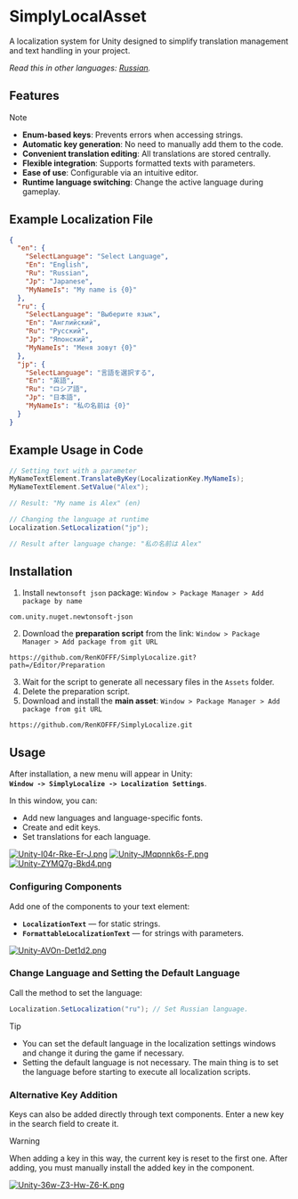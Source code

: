 # SimplyLocalAsset

A localization system for Unity designed to simplify translation management and text handling in your project.

*Read this in other languages: [Russian](README_RU.md).*

## Features

> [!NOTE]
> - **Enum-based keys**: Prevents errors when accessing strings.
> - **Automatic key generation**: No need to manually add them to the code.
> - **Convenient translation editing**: All translations are stored centrally.
> - **Flexible integration**: Supports formatted texts with parameters.
> - **Ease of use**: Configurable via an intuitive editor.
> - **Runtime language switching**: Change the active language during gameplay.

## Example Localization File

```json
{
  "en": {
    "SelectLanguage": "Select Language",
    "En": "English",
    "Ru": "Russian",
    "Jp": "Japanese",
    "MyNameIs": "My name is {0}"
  },
  "ru": {
    "SelectLanguage": "Выберите язык",
    "En": "Английский",
    "Ru": "Русский",
    "Jp": "Японский",
    "MyNameIs": "Меня зовут {0}"
  },
  "jp": {
    "SelectLanguage": "言語を選択する",
    "En": "英語",
    "Ru": "ロシア語",
    "Jp": "日本語",
    "MyNameIs": "私の名前は {0}"
  }
}
```

## Example Usage in Code

```csharp
// Setting text with a parameter
MyNameTextElement.TranslateByKey(LocalizationKey.MyNameIs);
MyNameTextElement.SetValue("Alex");

// Result: "My name is Alex" (en)

// Changing the language at runtime
Localization.SetLocalization("jp");

// Result after language change: "私の名前は Alex"
```

## Installation

1. Install `newtonsoft json` package: `Window > Package Manager > Add package by name`
```
com.unity.nuget.newtonsoft-json
```
2. Download the **preparation script** from the link: `Window > Package Manager > Add package from git URL`
```
https://github.com/RenKOFFF/SimplyLocalize.git?path=/Editor/Preparation
```
3. Wait for the script to generate all necessary files in the `Assets` folder.
4. Delete the preparation script.
5. Download and install the **main asset**: `Window > Package Manager > Add package from git URL` 
```
https://github.com/RenKOFFF/SimplyLocalize.git
```
## Usage

After installation, a new menu will appear in Unity:\
**`Window -> SimplyLocalize -> Localization Settings`**.

In this window, you can:

- Add new languages and language-specific fonts.
- Create and edit keys.
- Set translations for each language.


[![Unity-I04r-Rke-Er-J.png](https://i.postimg.cc/rFJRbwvv/Unity-I04r-Rke-Er-J.png)](https://postimg.cc/HVrL8dW2)
[![Unity-JMqpnnk6s-F.png](https://i.postimg.cc/sggGRRz1/Unity-JMqpnnk6s-F.png)](https://postimg.cc/hfNt96fq)
[![Unity-ZYMQ7g-Bkd4.png](https://i.postimg.cc/ZKZyVdD8/Unity-ZYMQ7g-Bkd4.png)](https://postimg.cc/SjTsKJ4R)


### Configuring Components

Add one of the components to your text element:

- **`LocalizationText`** — for static strings.
- **`FormattableLocalizationText`** — for strings with parameters.

[![Unity-AVOn-Det1d2.png](https://i.postimg.cc/cC7tdx6t/Unity-AVOn-Det1d2.png)](https://postimg.cc/gLJ2DPVG)

### Change Language and Setting the Default Language

Call the method to set the language:

```csharp
Localization.SetLocalization("ru"); // Set Russian language.
```

> [!TIP]
> - You can set the default language in the localization settings windows and change it during the game if necessary.
> - Setting the default language is not necessary. The main thing is to set the language before starting to execute all localization scripts.

### Alternative Key Addition

Keys can also be added directly through text components. Enter a new key in the search field to create it.

> [!WARNING]
> When adding a key in this way, the current key is reset to the first one. After adding, you must manually install the added key in the component.

[![Unity-36w-Z3-Hw-Z6-K.png](https://i.postimg.cc/KctMPNQc/Unity-36w-Z3-Hw-Z6-K.png)](https://postimg.cc/CdL5YbW9)

